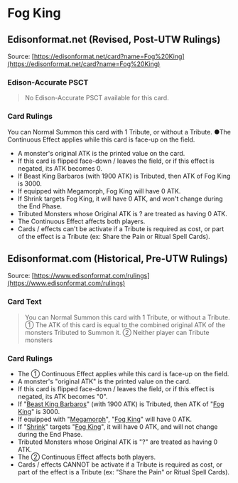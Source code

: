 # Fog King

## Edisonformat.net (Revised, Post-UTW Rulings)

Source: [https://edisonformat.net/card?name=Fog%20King](https://edisonformat.net/card?name=Fog%20King)

### Edison-Accurate PSCT

> No Edison-Accurate PSCT available for this card.

### Card Rulings

You can Normal Summon this card with 1 Tribute, or without a Tribute. ●The Continuous Effect applies while this card is face-up on the field.
*   A monster's original ATK is the  printed value on the card.
*   If this card is flipped face-down / leaves the field, or if this effect is negated, its ATK becomes 0.
*   If Beast King Barbaros (with 1900 ATK)  is Tributed, then ATK of Fog King is 3000.
*   If equipped with Megamorph, Fog King will have 0 ATK.
*   If Shrink targets Fog King, it will have 0 ATK, and won't change during the End Phase.
*   Tributed Monsters whose Original ATK is ? are treated as having 0 ATK.
*   The Continuous Effect affects both players.
*   Cards / effects can't be activate if a Tribute is required as cost, or part of the effect is a Tribute (ex: Share the Pain or Ritual Spell Cards).


## Edisonformat.com (Historical, Pre-UTW Rulings)

Source: [https://www.edisonformat.com/rulings](https://www.edisonformat.com/rulings)

### Card Text

> You can Normal Summon this card with 1 Tribute, or without a Tribute. ① The ATK of this card is equal to the combined original ATK of the monsters Tributed to Summon it. ② Neither player can Tribute monsters

### Card Rulings

*   The ① Continuous Effect applies while this card is face-up on the field.
*   A monster's "original ATK" is the printed value on the card.
*   If this card is flipped face-down / leaves the field, or if this effect is negated, its ATK becomes "0".
*   If "[Beast King Barbaros](https://yugipedia.com/wiki/Beast_King_Barbaros)" (with 1900 ATK) is Tributed, then ATK of "[Fog King](https://yugipedia.com/wiki/Fog_King)" is 3000.
*   If equipped with "[Megamorph](https://yugipedia.com/wiki/Megamorph)", "[Fog King](https://yugipedia.com/wiki/Fog_King)" will have 0 ATK.
*   If "[Shrink](https://yugipedia.com/wiki/Shrink)" targets "[Fog King](https://yugipedia.com/wiki/Fog_King)", it will have 0 ATK, and will not change during the End Phase.
*   Tributed Monsters whose Original ATK is "?" are treated as having 0 ATK.
*   The ② Continuous Effect affects both players.
*   Cards / effects CANNOT be activate if a Tribute is required as cost, or part of the effect is a Tribute (ex: "Share the Pain" or Ritual Spell Cards).


